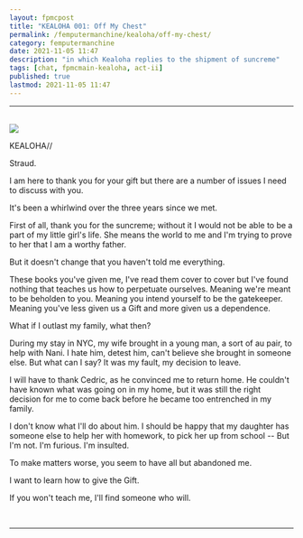 ```yaml
---
layout: fpmcpost
title: "KEALOHA 001: Off My Chest"
permalink: /femputermanchine/kealoha/off-my-chest/
category: femputermanchine
date: 2021-11-05 11:47
description: "in which Kealoha replies to the shipment of suncreme"
tags: [chat, fpmcmain-kealoha, act-ii]
published: true
lastmod: 2021-11-05 11:47
---
```

[//]: # ( 11/05/21  -added)

*****
<br>
<div class="chat-box">
<img src="{{ site.url }}/assets/tb/kealoha-converses.jpg" class="chat-portrait" />
<p class="ppl-sez">KEALOHA//</p>
<p class="ppl-sez">Straud.</p>
<p class="ppl-sez">I am here to thank you for your gift but there are a number of issues I need to discuss with you.</p>
<p class="ppl-sez">It's been a whirlwind over the three years since we met.</p>
<p class="ppl-sez">First of all, thank you for the suncreme; without it I would not be able to be a part of my little girl's life. She means the world to me and I'm trying to prove to her that I am a worthy father.</p>
<p class="ppl-sez">But it doesn't change that you haven't told me everything.</p>
<p class="ppl-sez">These books you've given me, I've read them cover to cover but I've found nothing that teaches us how to perpetuate ourselves. Meaning we're meant to be beholden to you. Meaning you intend yourself to be the gatekeeper. Meaning you've less given us a Gift and more given us a dependence.</p>
<p class="ppl-sez">What if I outlast my family, what then?</p>
<p class="ppl-sez">During my stay in NYC, my wife brought in a young man, a sort of au pair, to help with Nani. I hate him, detest him, can't believe she brought in someone else. But what can I say? It was my fault, my decision to leave.</p>
<p class="ppl-sez">I will have to thank Cedric, as he convinced me to return home. He couldn't have known what was going on in my home, but it was still the right decision for me to come back before he became too entrenched in my family.</p>
<p class="ppl-sez">I don't know what I'll do about him. I should be happy that my daughter has someone else to help her with homework, to pick her up from school -- But I'm not. I'm furious. I'm insulted.</p>
<p class="ppl-sez">To make matters worse, you seem to have all but abandoned me.</p>
<p class="ppl-sez">I want to learn how to give the Gift.</p>
<p class="ppl-sez">If you won't teach me, I'll find someone who will.</p>
</div>
<br>

*****

